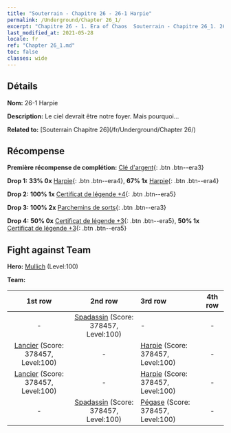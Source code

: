 ```yaml
---
title: "Souterrain - Chapitre 26 - 26-1 Harpie"
permalink: /Underground/Chapter 26_1/
excerpt: "Chapitre 26 - 1. Era of Chaos  Souterrain - Chapitre 26_1. 26-1 Harpie"
last_modified_at: 2021-05-28
locale: fr
ref: "Chapter 26_1.md"
toc: false
classes: wide
---
```


## Détails

 **Nom:** 26-1 Harpie

 **Description:** Le ciel devrait être notre foyer. Mais pourquoi...

 **Related to:** [Souterrain Chapitre 26](/fr/Underground/Chapter 26/)

## Récompense

 **Première récompense de complétion:** [Clé d'argent](/ItemsFR/con_693/){: .btn .btn--era3}

 **Drop 1:** **33% 0x** [Harpie](/ItemsFR/unt_245/){: .btn .btn--era4}, **67% 1x** [Harpie](/ItemsFR/unt_245/){: .btn .btn--era4}

 **Drop 2:** **100% 1x** [Certificat de légende +4](/ItemsFR/mat_95/){: .btn .btn--era5}

 **Drop 3:** **100% 2x** [Parchemins de sorts](/ItemsFR/con_694/){: .btn .btn--era3}

 **Drop 4:** **50% 0x** [Certificat de légende +3](/ItemsFR/mat_88/){: .btn .btn--era5}, **50% 1x** [Certificat de légende +3](/ItemsFR/mat_88/){: .btn .btn--era5}


## Fight against Team
 **Hero:** [Mullich](/fr/heroes/Mullich/) (Level:100)

 **Team:**


  | 1st row | 2nd row | 3rd row | 4th row |
  |:----:|:----:|:----|:----:|
  | - | [Spadassin](/fr/units/Swordsman/) (Score: 378457, Level:100)  | - | - |
  | [Lancier](/fr/units/Pikeman/) (Score: 378457, Level:100)  | - | [Harpie](/fr/units/Harpy/) (Score: 378457, Level:100)  | - |
  | [Lancier](/fr/units/Pikeman/) (Score: 378457, Level:100)  | - | [Harpie](/fr/units/Harpy/) (Score: 378457, Level:100)  | - |
  | - | [Spadassin](/fr/units/Swordsman/) (Score: 378457, Level:100)  | [Pégase](/fr/units/Pegasus/) (Score: 378457, Level:100)  | - |


